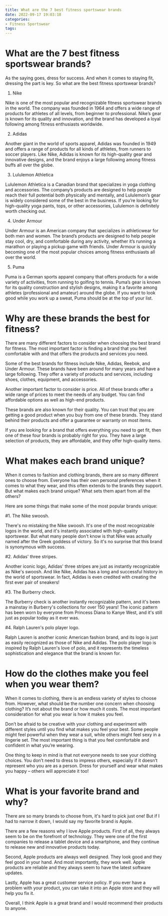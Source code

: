 ```yaml
---
title: What are the 7 best fitness sportswear brands
date: 2022-09-17 19:03:18
categories:
- Fitness Sportswear
tags:
---
```



#  What are the 7 best fitness sportswear brands?

As the saying goes, dress for success. And when it comes to staying fit, dressing the part is key. So what are the best fitness sportswear brands?

1. Nike

Nike is one of the most popular and recognizable fitness sportswear brands in the world. The company was founded in 1964 and offers a wide range of products for athletes of all levels, from beginner to professional. Nike’s gear is known for its quality and innovation, and the brand has developed a loyal following among fitness enthusiasts worldwide.

2. Adidas

Another giant in the world of sports apparel, Adidas was founded in 1949 and offers a range of products for all kinds of athletes, from runners to soccer players. Like Nike, Adidas is known for its high-quality gear and innovative designs, and the brand enjoys a large following among fitness buffs all over the globe.

3. Lululemon Athletica

Lululemon Athletica is a Canadian brand that specializes in yoga clothing and accessories. The company’s products are designed to help people reach their full potential both physically and mentally, and Lululemon’s gear is widely considered some of the best in the business. If you’re looking for high-quality yoga pants, tops, or other accessories, Lululemon is definitely worth checking out.

4. Under Armour

Under Armour is an American company that specializes in athleticwear for both men and women. The brand’s products are designed to help people stay cool, dry, and comfortable during any activity, whether it’s running a marathon or playing a pickup game with friends. Under Armour is quickly becoming one of the most popular choices among fitness enthusiasts all over the world.

5. Puma

Puma is a German sports apparel company that offers products for a wide variety of activities, from running to golfing to tennis. Puma’s gear is known for its quality construction and stylish designs, making it a favorite among athletes (professional and amateur) around the globe. If you want to look good while you work up a sweat, Puma should be at the top of your list.

#  Why are these brands the best for fitness?

There are many different factors to consider when choosing the best brand for fitness. The most important factor is finding a brand that you feel comfortable with and that offers the products and services you need.

Some of the best brands for fitness include Nike, Adidas, Reebok, and Under Armour. These brands have been around for many years and have a large following. They offer a variety of products and services, including shoes, clothes, equipment, and accessories.

Another important factor to consider is price. All of these brands offer a wide range of prices to meet the needs of any budget. You can find affordable options as well as high-end products.

These brands are also known for their quality. You can trust that you are getting a good product when you buy from one of these brands. They stand behind their products and offer a guarantee or warranty on most items.

If you are looking for a brand that offers everything you need to get fit, then one of these four brands is probably right for you. They have a large selection of products, they are affordable, and they offer high-quality items.

#  What makes each brand unique?

When it comes to fashion and clothing brands, there are so many different ones to choose from. Everyone has their own personal preferences when it comes to what they wear, and this often extends to the brands they support. But what makes each brand unique? What sets them apart from all the others?

Here are some things that make some of the most popular brands unique:

#1. The Nike swoosh.

There's no mistaking the Nike swoosh. It's one of the most recognizable logos in the world, and it's instantly associated with high-quality sportswear. But what many people don't know is that Nike was actually named after the Greek goddess of victory. So it's no surprise that this brand is synonymous with success.

#2. Adidas' three stripes.

Another iconic logo, Adidas' three stripes are just as instantly recognizable as Nike's swoosh. And like Nike, Adidas has a long and successful history in the world of sportswear. In fact, Adidas is even credited with creating the first ever pair of sneakers!

#3. The Burberry check.

The Burberry check is another instantly recognizable pattern, and it's been a mainstay in Burberry's collections for over 150 years! The iconic pattern has been worn by everyone from Princess Diana to Kanye West, and it's still just as popular today as it ever was.

#4. Ralph Lauren's polo player logo.

Ralph Lauren is another iconic American fashion brand, and its logo is just as easily recognized as those of Nike and Adidas. The polo player logo is inspired by Ralph Lauren's love of polo, and it represents the timeless sophistication and elegance that the brand is known for.

#  How do the clothes make you feel when you wear them? 

When it comes to clothing, there is an endless variety of styles to choose from. However, what should be the number one concern when choosing clothing? It’s not about the brand or how much it costs. The most important consideration for what you wear is how it makes you feel.

Don’t be afraid to be creative with your clothing and experiment with different styles until you find what makes you feel your best. Some people might feel powerful when they wear a suit, while others might feel sexy in a lingerie set. The most important thing is that you feel comfortable and confident in what you’re wearing.

One thing to keep in mind is that not everyone needs to see your clothing choices. You don’t need to dress to impress others, especially if it doesn’t represent who you are as a person. Dress for yourself and wear what makes you happy – others will appreciate it too!

#  What is your favorite brand and why?

There are so many brands to choose from, it's hard to pick just one! But if I had to narrow it down, I would say my favorite brand is Apple.

There are a few reasons why I love Apple products. First of all, they always seem to be on the forefront of technology. They were one of the first companies to release a tablet device and a smartphone, and they continue to release new and innovative products today.

Second, Apple products are always well designed. They look good and they feel good in your hand. And most importantly, they work well. Apple products are reliable and they always seem to have the latest software updates.

Lastly, Apple has a great customer service policy. If you ever have a problem with your product, you can take it into an Apple store and they will help you fix it.

Overall, I think Apple is a great brand and I would recommend their products to anyone.